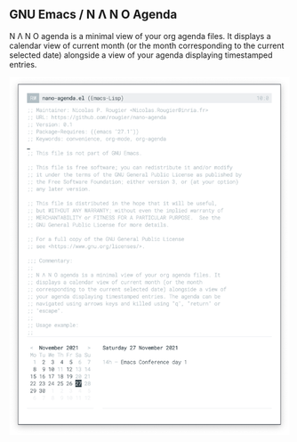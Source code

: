 ## GNU Emacs / N Λ N O Agenda

N Λ N O agenda is a minimal view of your org agenda files. It displays
a calendar view of current month (or the month corresponding to the
current selected date) alongside a view of your agenda displaying
timestamped entries. 

![](nano-agenda.png)


